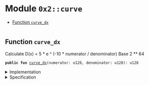 
<a name="0x2_curve"></a>

# Module `0x2::curve`



-  [Function `curve_dx`](#0x2_curve_curve_dx)


<pre><code></code></pre>



<a name="0x2_curve_curve_dx"></a>

## Function `curve_dx`

Calculate D(x) = 5 * e ^ (-10 * numerator / denominator) Base 2 ** 64


<pre><code><b>public</b> <b>fun</b> <a href="curve.md#0x2_curve_curve_dx">curve_dx</a>(numerator: u128, denominator: u128): u128
</code></pre>



<details>
<summary>Implementation</summary>


<pre><code><b>public</b> <b>native</b> <b>fun</b> <a href="curve.md#0x2_curve_curve_dx">curve_dx</a>(numerator: u128, denominator: u128): u128;
</code></pre>



</details>

<details>
<summary>Specification</summary>



<pre><code><b>pragma</b> opaque;
<b>aborts_if</b> [abstract] <b>true</b>;
</code></pre>



</details>

